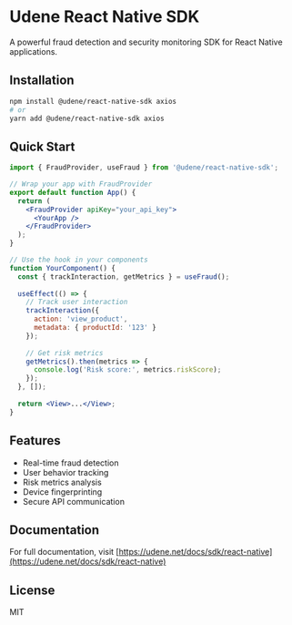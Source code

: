 
# Udene React Native SDK

A powerful fraud detection and security monitoring SDK for React Native applications.

## Installation

```bash
npm install @udene/react-native-sdk axios
# or
yarn add @udene/react-native-sdk axios
```

## Quick Start

```jsx
import { FraudProvider, useFraud } from '@udene/react-native-sdk';

// Wrap your app with FraudProvider
export default function App() {
  return (
    <FraudProvider apiKey="your_api_key">
      <YourApp />
    </FraudProvider>
  );
}

// Use the hook in your components
function YourComponent() {
  const { trackInteraction, getMetrics } = useFraud();
  
  useEffect(() => {
    // Track user interaction
    trackInteraction({
      action: 'view_product',
      metadata: { productId: '123' }
    });
    
    // Get risk metrics
    getMetrics().then(metrics => {
      console.log('Risk score:', metrics.riskScore);
    });
  }, []);
  
  return <View>...</View>;
}
```

## Features

- Real-time fraud detection
- User behavior tracking
- Risk metrics analysis
- Device fingerprinting
- Secure API communication

## Documentation

For full documentation, visit [https://udene.net/docs/sdk/react-native](https://udene.net/docs/sdk/react-native)

## License

MIT
